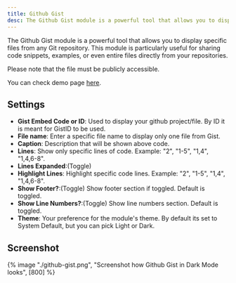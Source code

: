 ```yaml
---
title: Github Gist
desc: The Github Gist module is a powerful tool that allows you to display specific files from any Git repository. This module is particularly useful for sharing code snippets, examples, or even entire files directly from your repositories.
---
```


The Github Gist module is a powerful tool that allows you to display specific files from any Git repository. This module is particularly useful for sharing code snippets, examples, or even entire files directly from your repositories.

Please note that the file must be publicly accessible.

You can check demo page [here](https://143910617.hs-sites-eu1.com/module-github).

## Settings

- **Gist Embed Code or ID**: Used to display your github project/file. By ID it is meant for GistID to be used.
- **File name**: Enter a specific file name to display only one file from Gist.
- **Caption**: Description that will be shown above code.
- **Lines**: Show only specific lines of code. Example: "2", "1-5", "1,4", "1,4,6-8".
- **Lines Expanded**:(Toggle)
- **Highlight Lines**: Highlight specific code lines. Example: "2", "1-5", "1,4", "1,4,6-8".
- **Show Footer?**:(Toggle) Show footer section if toggled. Default is toggled.
- **Show Line Numbers?**:(Toggle) Show line numbers section. Default is toggled.
- **Theme**: Your preference for the module's theme. By default its set to System Default, but you can pick Light or Dark.

## Screenshot

{% image "./github-gist.png", "Screenshot how Github Gist in Dark Mode looks", [800] %}
